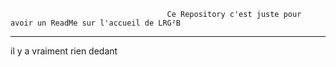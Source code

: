                                        Ce Repository c'est juste pour avoir un ReadMe sur l'accueil de LRG²B

_______________________________________

il y a vraiment rien dedant
